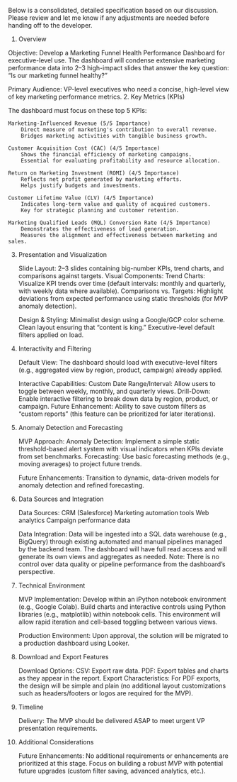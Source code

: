Below is a consolidated, detailed specification based on our discussion. Please review and let me know if any adjustments are needed before handing off to the developer.
1. Overview

Objective:
Develop a Marketing Funnel Health Performance Dashboard for executive-level use. The dashboard will condense extensive marketing performance data into 2–3 high-impact slides that answer the key question: “Is our marketing funnel healthy?”

Primary Audience:
VP-level executives who need a concise, high-level view of key marketing performance metrics.
2. Key Metrics (KPIs)

The dashboard must focus on these top 5 KPIs:

    Marketing-Influenced Revenue (5/5 Importance)
        Direct measure of marketing's contribution to overall revenue.
        Bridges marketing activities with tangible business growth.

    Customer Acquisition Cost (CAC) (4/5 Importance)
        Shows the financial efficiency of marketing campaigns.
        Essential for evaluating profitability and resource allocation.

    Return on Marketing Investment (ROMI) (4/5 Importance)
        Reflects net profit generated by marketing efforts.
        Helps justify budgets and investments.

    Customer Lifetime Value (CLV) (4/5 Importance)
        Indicates long-term value and quality of acquired customers.
        Key for strategic planning and customer retention.

    Marketing Qualified Leads (MQL) Conversion Rate (4/5 Importance)
        Demonstrates the effectiveness of lead generation.
        Measures the alignment and effectiveness between marketing and sales.

3. Presentation and Visualization

    Slide Layout:
        2–3 slides containing big-number KPIs, trend charts, and comparisons against targets.
        Visual Components:
            Trend Charts: Visualize KPI trends over time (default intervals: monthly and quarterly, with weekly data where available).
            Comparisons vs. Targets: Highlight deviations from expected performance using static thresholds (for MVP anomaly detection).

    Design & Styling:
        Minimalist design using a Google/GCP color scheme.
        Clean layout ensuring that “content is king.”
        Executive-level default filters applied on load.

4. Interactivity and Filtering

    Default View:
        The dashboard should load with executive-level filters (e.g., aggregated view by region, product, campaign) already applied.

    Interactive Capabilities:
        Custom Date Range/Interval: Allow users to toggle between weekly, monthly, and quarterly views.
        Drill-Down: Enable interactive filtering to break down data by region, product, or campaign.
        Future Enhancement: Ability to save custom filters as “custom reports” (this feature can be prioritized for later iterations).

5. Anomaly Detection and Forecasting

    MVP Approach:
        Anomaly Detection: Implement a simple static threshold-based alert system with visual indicators when KPIs deviate from set benchmarks.
        Forecasting: Use basic forecasting methods (e.g., moving averages) to project future trends.

    Future Enhancements:
        Transition to dynamic, data-driven models for anomaly detection and refined forecasting.

6. Data Sources and Integration

    Data Sources:
        CRM (Salesforce)
        Marketing automation tools
        Web analytics
        Campaign performance data

    Data Integration:
        Data will be ingested into a SQL data warehouse (e.g., BigQuery) through existing automated and manual pipelines managed by the backend team.
        The dashboard will have full read access and will generate its own views and aggregates as needed.
        Note: There is no control over data quality or pipeline performance from the dashboard’s perspective.

7. Technical Environment

    MVP Implementation:
        Develop within an iPython notebook environment (e.g., Google Colab).
        Build charts and interactive controls using Python libraries (e.g., matplotlib) within notebook cells.
        This environment will allow rapid iteration and cell-based toggling between various views.

    Production Environment:
        Upon approval, the solution will be migrated to a production dashboard using Looker.

8. Download and Export Features

    Download Options:
        CSV: Export raw data.
        PDF: Export tables and charts as they appear in the report.
    Export Characteristics:
        For PDF exports, the design will be simple and plain (no additional layout customizations such as headers/footers or logos are required for the MVP).

9. Timeline

    Delivery:
        The MVP should be delivered ASAP to meet urgent VP presentation requirements.

10. Additional Considerations

    Future Enhancements:
        No additional requirements or enhancements are prioritized at this stage.
        Focus on building a robust MVP with potential future upgrades (custom filter saving, advanced analytics, etc.).
